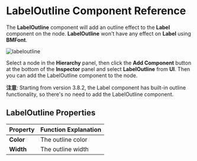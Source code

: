 # LabelOutline Component Reference

The __LabelOutline__ component will add an outline effect to the __Label__ component on the node. __LabelOutline__ won't have any effect on __Label__ using __BMFont__.

![labeloutline](label/labeloutline.png)

Select a node in the __Hierarchy__ panel, then click the __Add Component__ button at the bottom of the __Inspector__ panel and select __LabelOutline__ from __UI__. Then you can add the LabelOutline component to the node.

**注意**: Starting from version 3.8.2, the Label component has built-in outline functionality, so there's no need to add the LabelOutline component.

## LabelOutline Properties

| Property | Function Explanation |
| :-------------- | :----------- |
| **Color** | The outline color |
| **Width** | The outline width |
